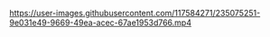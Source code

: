 

https://user-images.githubusercontent.com/117584271/235075251-9e031e49-9669-49ea-acec-67ae1953d766.mp4




